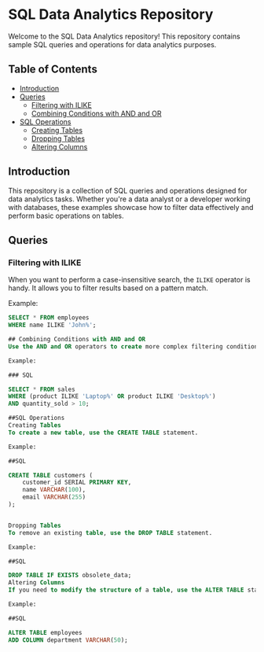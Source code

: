 # SQL Data Analytics Repository

Welcome to the SQL Data Analytics repository! This repository contains sample SQL queries and operations for data analytics purposes.

## Table of Contents

- [Introduction](#introduction)
- [Queries](#queries)
  - [Filtering with ILIKE](#filtering-with-ilike)
  - [Combining Conditions with AND and OR](#combining-conditions-with-and-and-or)
- [SQL Operations](#sql-operations)
  - [Creating Tables](#creating-tables)
  - [Dropping Tables](#dropping-tables)
  - [Altering Columns](#altering-columns)

## Introduction

This repository is a collection of SQL queries and operations designed for data analytics tasks. Whether you're a data analyst or a developer working with databases, these examples showcase how to filter data effectively and perform basic operations on tables.

## Queries

### Filtering with ILIKE

When you want to perform a case-insensitive search, the `ILIKE` operator is handy. It allows you to filter results based on a pattern match.

Example:
```SQL
SELECT * FROM employees
WHERE name ILIKE 'John%';

## Combining Conditions with AND and OR
Use the AND and OR operators to create more complex filtering conditions.

Example:

### SQL

SELECT * FROM sales
WHERE (product ILIKE 'Laptop%' OR product ILIKE 'Desktop%')
AND quantity_sold > 10;

##SQL Operations
Creating Tables
To create a new table, use the CREATE TABLE statement.

Example:

##SQL

CREATE TABLE customers (
    customer_id SERIAL PRIMARY KEY,
    name VARCHAR(100),
    email VARCHAR(255)
);


Dropping Tables
To remove an existing table, use the DROP TABLE statement.

Example:

##SQL

DROP TABLE IF EXISTS obsolete_data;
Altering Columns
If you need to modify the structure of a table, use the ALTER TABLE statement.

Example:

##SQL

ALTER TABLE employees
ADD COLUMN department VARCHAR(50);
